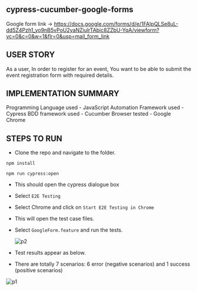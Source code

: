 ## cypress-cucumber-google-forms

Google form link -> https://docs.google.com/forms/d/e/1FAIpQLSe8uL-dd5Z4Pzh1_yo9nB5vPoU2yaNZiulrTAbic8ZZbU-YqA/viewform?vc=0&c=0&w=1&flr=0&usp=mail_form_link

## USER STORY
 
As a user, 
In order to register for an event, 
You want to be able to submit the event registration form with required details.

## IMPLEMENTATION SUMMARY

Programming Language used - JavaScript
Automation Framework used - Cypress
BDD framework used - Cucumber
Browser tested - Google Chrome

## STEPS TO RUN

- Clone the repo and navigate to the folder.

```
npm install
```

```
npm run cypress:open
```

- This should open the cypress dialogue box
- Select `E2E Testing`
- Select Chrome and click on `Start E2E Testing in Chrome`
- This will open the test case files.
- Select `GoogleForm.feature` and run the tests.

  ![p2](https://github.com/Snehamk/CypressCrayonSneha/assets/29744754/496f2d6a-34a7-4f27-854a-0d6bb34c2038)


- Test results appear as below.
- There are totally 7 scenarios: 6 error (negative scenarios) and 1 success (positive scenarios)

 ![p1](https://github.com/Snehamk/CypressCrayonSneha/assets/29744754/f639ac39-de5f-4128-8d7d-780acd210083)


